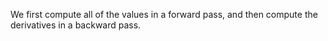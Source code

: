 We first compute all of the values in a forward pass, and then compute the derivatives in a backward pass.